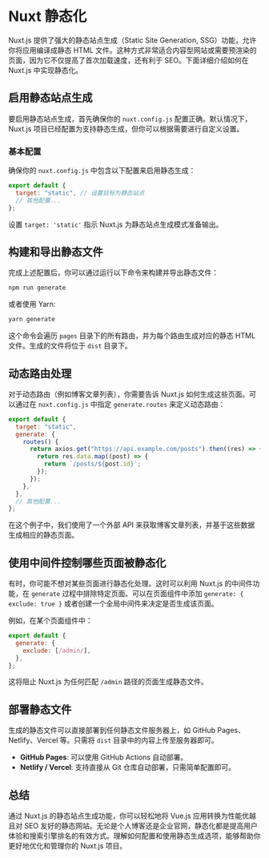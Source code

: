 # Nuxt 静态化

Nuxt.js 提供了强大的静态站点生成（Static Site Generation, SSG）功能，允许你将应用编译成静态 HTML 文件。这种方式非常适合内容型网站或需要预渲染的页面，因为它不仅提高了首次加载速度，还有利于 SEO。下面详细介绍如何在 Nuxt.js 中实现静态化。

## 启用静态站点生成

要启用静态站点生成，首先确保你的 `nuxt.config.js` 配置正确。默认情况下，Nuxt.js 项目已经配置为支持静态生成，但你可以根据需要进行自定义设置。

### 基本配置

确保你的 `nuxt.config.js` 中包含以下配置来启用静态生成：

```javascript
export default {
  target: "static", // 设置目标为静态站点
  // 其他配置...
};
```

设置 `target: 'static'` 指示 Nuxt.js 为静态站点生成模式准备输出。

## 构建和导出静态文件

完成上述配置后，你可以通过运行以下命令来构建并导出静态文件：

```bash
npm run generate
```

或者使用 Yarn:

```bash
yarn generate
```

这个命令会遍历 `pages` 目录下的所有路由，并为每个路由生成对应的静态 HTML 文件。生成的文件将位于 `dist` 目录下。

## 动态路由处理

对于动态路由（例如博客文章列表），你需要告诉 Nuxt.js 如何生成这些页面。可以通过在 `nuxt.config.js` 中指定 `generate.routes` 来定义动态路由：

```javascript
export default {
  target: "static",
  generate: {
    routes() {
      return axios.get("https://api.example.com/posts").then((res) => {
        return res.data.map((post) => {
          return `/posts/${post.id}`;
        });
      });
    },
  },
  // 其他配置...
};
```

在这个例子中，我们使用了一个外部 API 来获取博客文章列表，并基于这些数据生成相应的静态页面。

## 使用中间件控制哪些页面被静态化

有时，你可能不想对某些页面进行静态化处理。这时可以利用 Nuxt.js 的中间件功能，在 `generate` 过程中排除特定页面。可以在页面组件中添加 `generate: { exclude: true }` 或者创建一个全局中间件来决定是否生成该页面。

例如，在某个页面组件中：

```javascript
export default {
  generate: {
    exclude: [/admin/],
  },
};
```

这将阻止 Nuxt.js 为任何匹配 `/admin` 路径的页面生成静态文件。

## 部署静态文件

生成的静态文件可以直接部署到任何静态文件服务器上，如 GitHub Pages、Netlify、Vercel 等。只需将 `dist` 目录中的内容上传至服务器即可。

- **GitHub Pages**: 可以使用 GitHub Actions 自动部署。
- **Netlify / Vercel**: 支持直接从 Git 仓库自动部署，只需简单配置即可。

## 总结

通过 Nuxt.js 的静态站点生成功能，你可以轻松地将 Vue.js 应用转换为性能优越且对 SEO 友好的静态网站。无论是个人博客还是企业官网，静态化都是提高用户体验和搜索引擎排名的有效方式。理解如何配置和使用静态生成选项，能够帮助你更好地优化和管理你的 Nuxt.js 项目。
